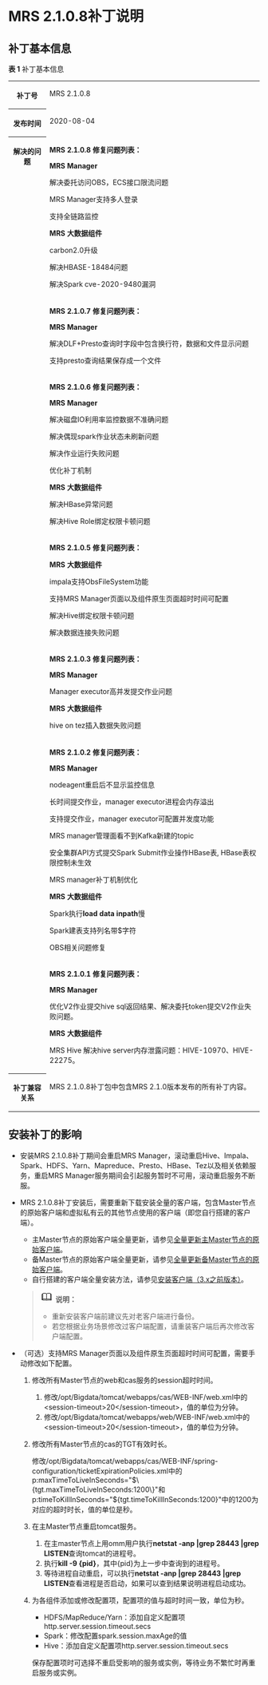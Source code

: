# MRS 2.1.0.8补丁说明<a name="mrs_01_9030"></a>

## 补丁基本信息<a name="section918210179183"></a>

**表 1**  补丁基本信息

<a name="table884969161914"></a>
<table><tbody><tr id="row1285014971914"><th class="firstcol" valign="top" width="15%" id="mcps1.2.3.1.1"><p id="p132483032011"><a name="p132483032011"></a><a name="p132483032011"></a>补丁号</p>
</th>
<td class="cellrowborder" valign="top" width="85%" headers="mcps1.2.3.1.1 "><p id="p024815013203"><a name="p024815013203"></a><a name="p024815013203"></a>MRS 2.1.0.8</p>
</td>
</tr>
<tr id="row13850119191916"><th class="firstcol" valign="top" width="15%" id="mcps1.2.3.2.1"><p id="p524890182020"><a name="p524890182020"></a><a name="p524890182020"></a>发布时间</p>
</th>
<td class="cellrowborder" valign="top" width="85%" headers="mcps1.2.3.2.1 "><p id="p22491020204"><a name="p22491020204"></a><a name="p22491020204"></a>2020-08-04</p>
</td>
</tr>
<tr id="row090115293288"><th class="firstcol" rowspan="7" valign="top" width="15%" id="mcps1.2.3.3.1"><p id="p112494082012"><a name="p112494082012"></a><a name="p112494082012"></a>解决的问题</p>
<p id="p8696724194220"><a name="p8696724194220"></a><a name="p8696724194220"></a></p>
<p id="p319082511427"><a name="p319082511427"></a><a name="p319082511427"></a></p>
<p id="p14409131643918"><a name="p14409131643918"></a><a name="p14409131643918"></a></p>
<p id="p137584314714"><a name="p137584314714"></a><a name="p137584314714"></a></p>
<p id="p122841432979"><a name="p122841432979"></a><a name="p122841432979"></a></p>
</th>
<td class="cellrowborder" valign="top" width="85%" headers="mcps1.2.3.3.1 "><p id="p2902162982810"><a name="p2902162982810"></a><a name="p2902162982810"></a><strong id="b2240153982820"><a name="b2240153982820"></a><a name="b2240153982820"></a>MRS 2.1.0.8 修复问题列表：</strong></p>
<p id="p103310912296"><a name="p103310912296"></a><a name="p103310912296"></a><strong id="b83321017112917"><a name="b83321017112917"></a><a name="b83321017112917"></a>MRS Manager</strong></p>
<p id="p153317962911"><a name="p153317962911"></a><a name="p153317962911"></a>解决委托访问OBS，ECS接口限流问题</p>
<p id="p8331794296"><a name="p8331794296"></a><a name="p8331794296"></a>MRS Manager支持多人登录</p>
<p id="p93314992913"><a name="p93314992913"></a><a name="p93314992913"></a>支持全链路监控</p>
<p id="p1833112962913"><a name="p1833112962913"></a><a name="p1833112962913"></a><strong id="b14870194593812"><a name="b14870194593812"></a><a name="b14870194593812"></a>MRS 大数据组件</strong></p>
<p id="p1033179152920"><a name="p1033179152920"></a><a name="p1033179152920"></a>carbon2.0升级</p>
<p id="p1533113942917"><a name="p1533113942917"></a><a name="p1533113942917"></a>解决HBASE-18484问题</p>
<p id="p173316917293"><a name="p173316917293"></a><a name="p173316917293"></a>解决Spark cve-2020-9480漏洞</p>
</td>
</tr>
<tr id="row22471494235"><td class="cellrowborder" valign="top" headers="mcps1.2.3.3.1 "><p id="p1728955992311"><a name="p1728955992311"></a><a name="p1728955992311"></a><strong id="b228915594233"><a name="b228915594233"></a><a name="b228915594233"></a>MRS 2.1.0.7 修复问题列表：</strong></p>
<p id="p15289459172310"><a name="p15289459172310"></a><a name="p15289459172310"></a><strong id="b10289175942317"><a name="b10289175942317"></a><a name="b10289175942317"></a>MRS Manager</strong></p>
<p id="p1053944413247"><a name="p1053944413247"></a><a name="p1053944413247"></a>解决DLF+Presto查询时字段中包含换行符，数据和文件显示问题</p>
<p id="p17539194412414"><a name="p17539194412414"></a><a name="p17539194412414"></a>支持presto查询结果保存成一个文件</p>
</td>
</tr>
<tr id="row12152103171619"><td class="cellrowborder" valign="top" headers="mcps1.2.3.3.1 "><p id="p12647938181614"><a name="p12647938181614"></a><a name="p12647938181614"></a><strong id="b9647738171616"><a name="b9647738171616"></a><a name="b9647738171616"></a>MRS 2.1.0.6 修复问题列表：</strong></p>
<p id="p664719387161"><a name="p664719387161"></a><a name="p664719387161"></a><strong id="b1864733817160"><a name="b1864733817160"></a><a name="b1864733817160"></a>MRS Manager</strong></p>
<p id="p121831162393"><a name="p121831162393"></a><a name="p121831162393"></a>解决磁盘IO利用率监控数据不准确问题</p>
<p id="p2018319613917"><a name="p2018319613917"></a><a name="p2018319613917"></a>解决偶现spark作业状态未刷新问题</p>
<p id="p918426203911"><a name="p918426203911"></a><a name="p918426203911"></a>解决作业运行失败问题</p>
<p id="p1518410612396"><a name="p1518410612396"></a><a name="p1518410612396"></a>优化补丁机制</p>
<p id="p418426173914"><a name="p418426173914"></a><a name="p418426173914"></a><strong id="b13725125212385"><a name="b13725125212385"></a><a name="b13725125212385"></a>MRS 大数据组件</strong></p>
<p id="p191842683920"><a name="p191842683920"></a><a name="p191842683920"></a>解决HBase异常问题</p>
<p id="p141845643914"><a name="p141845643914"></a><a name="p141845643914"></a>解决Hive Role绑定权限卡顿问题</p>
</td>
</tr>
<tr id="row5696102093619"><td class="cellrowborder" valign="top" headers="mcps1.2.3.3.1 "><p id="p16382143213614"><a name="p16382143213614"></a><a name="p16382143213614"></a><strong id="b173841932113611"><a name="b173841932113611"></a><a name="b173841932113611"></a>MRS 2.1.0.5 修复问题列表：</strong></p>
<p id="p8384932113615"><a name="p8384932113615"></a><a name="p8384932113615"></a><strong id="b1538483233612"><a name="b1538483233612"></a><a name="b1538483233612"></a>MRS 大数据组件</strong></p>
<p id="p4802140369"><a name="p4802140369"></a><a name="p4802140369"></a>impala支持ObsFileSystem功能</p>
<p id="p78021341365"><a name="p78021341365"></a><a name="p78021341365"></a>支持MRS Manager页面以及组件原生页面超时时间可配置</p>
<p id="p1980218419363"><a name="p1980218419363"></a><a name="p1980218419363"></a>解决Hive绑定权限卡顿问题</p>
<p id="p1380211413615"><a name="p1380211413615"></a><a name="p1380211413615"></a>解决数据连接失败问题</p>
</td>
</tr>
<tr id="row15661112573315"><td class="cellrowborder" valign="top" headers="mcps1.2.3.3.1 "><p id="p1873195353812"><a name="p1873195353812"></a><a name="p1873195353812"></a><strong id="b511424015395"><a name="b511424015395"></a><a name="b511424015395"></a>MRS 2.1.0.3 修复问题列表：</strong></p>
<p id="p108731453163810"><a name="p108731453163810"></a><a name="p108731453163810"></a><strong id="b20637154216399"><a name="b20637154216399"></a><a name="b20637154216399"></a>MRS Manager</strong></p>
<p id="p11481357135218"><a name="p11481357135218"></a><a name="p11481357135218"></a>Manager executor高并发提交作业问题</p>
<p id="p8740105116362"><a name="p8740105116362"></a><a name="p8740105116362"></a><strong id="b423465543619"><a name="b423465543619"></a><a name="b423465543619"></a>MRS 大数据组件</strong></p>
<p id="p69124118136"><a name="p69124118136"></a><a name="p69124118136"></a>hive on tez插入数据失败问题</p>
</td>
</tr>
<tr id="row47573312718"><td class="cellrowborder" valign="top" headers="mcps1.2.3.3.1 "><p id="p1632313366713"><a name="p1632313366713"></a><a name="p1632313366713"></a><strong id="b33231136675"><a name="b33231136675"></a><a name="b33231136675"></a>MRS 2.1.0.2 修复问题列表：</strong></p>
<p id="p6323336876"><a name="p6323336876"></a><a name="p6323336876"></a><strong id="b17323736073"><a name="b17323736073"></a><a name="b17323736073"></a>MRS Manager</strong></p>
<p id="p7132101851415"><a name="p7132101851415"></a><a name="p7132101851415"></a>nodeagent重启后不显示监控信息</p>
<p id="p6110162418147"><a name="p6110162418147"></a><a name="p6110162418147"></a>长时间提交作业，manager executor进程会内存溢出</p>
<p id="p1028315337146"><a name="p1028315337146"></a><a name="p1028315337146"></a>支持提交作业，manager executor可配置并发度功能</p>
<p id="p17100183918146"><a name="p17100183918146"></a><a name="p17100183918146"></a>MRS manager管理面看不到Kafka新建的topic</p>
<p id="p74203216150"><a name="p74203216150"></a><a name="p74203216150"></a>安全集群API方式提交Spark Submit作业操作HBase表, HBase表权限控制未生效</p>
<p id="p1832315364716"><a name="p1832315364716"></a><a name="p1832315364716"></a>MRS manager补丁机制优化</p>
<p id="p18201927554"><a name="p18201927554"></a><a name="p18201927554"></a><strong id="b1137010271255"><a name="b1137010271255"></a><a name="b1137010271255"></a>MRS 大数据组件</strong></p>
<p id="p254971017151"><a name="p254971017151"></a><a name="p254971017151"></a>Spark执行<strong id="b199884513213"><a name="b199884513213"></a><a name="b199884513213"></a>load data inpath</strong>慢</p>
<p id="p107819174151"><a name="p107819174151"></a><a name="p107819174151"></a>Spark建表支持列名带$字符</p>
<p id="p5728203616517"><a name="p5728203616517"></a><a name="p5728203616517"></a>OBS相关问题修复</p>
</td>
</tr>
<tr id="row13284173220711"><td class="cellrowborder" valign="top" headers="mcps1.2.3.3.1 "><p id="p1360915924020"><a name="p1360915924020"></a><a name="p1360915924020"></a><strong id="b9609759194010"><a name="b9609759194010"></a><a name="b9609759194010"></a>MRS 2.1.0.1 修复问题列表：</strong></p>
<p id="p260955984012"><a name="p260955984012"></a><a name="p260955984012"></a><strong id="b16091598408"><a name="b16091598408"></a><a name="b16091598408"></a>MRS Manager</strong></p>
<p id="p20609175904017"><a name="p20609175904017"></a><a name="p20609175904017"></a>优化V2作业提交hive sql返回结果、解决委托token提交V2作业失败问题。</p>
<p id="p2323103616714"><a name="p2323103616714"></a><a name="p2323103616714"></a><strong id="b132323611714"><a name="b132323611714"></a><a name="b132323611714"></a>MRS 大数据组件</strong></p>
<p id="p8323336979"><a name="p8323336979"></a><a name="p8323336979"></a>MRS Hive 解决hive server内存泄露问题：HIVE-10970、HIVE-22275。</p>
</td>
</tr>
<tr id="row17850997197"><th class="firstcol" valign="top" width="15%" id="mcps1.2.3.10.1"><p id="p32491008208"><a name="p32491008208"></a><a name="p32491008208"></a>补丁兼容关系</p>
</th>
<td class="cellrowborder" valign="top" width="85%" headers="mcps1.2.3.10.1 "><p id="p519713194118"><a name="p519713194118"></a><a name="p519713194118"></a>MRS 2.1.0.8补丁包中包含MRS 2.1.0版本发布的所有补丁内容。</p>
</td>
</tr>
</tbody>
</table>

## 安装补丁的影响<a name="section18435022172915"></a>

-   安装MRS 2.1.0.8补丁期间会重启MRS Manager，滚动重启Hive、Impala、Spark、HDFS、Yarn、Mapreduce、Presto、HBase、Tez以及相关依赖服务，重启MRS Manager服务期间会引起服务暂时不可用，滚动重启服务不断服。
-   MRS 2.1.0.8补丁安装后，需要重新下载安装全量的客户端，包含Master节点的原始客户端和虚拟私有云的其他节点使用的客户端（即您自行搭建的客户端）。

    -   主Master节点的原始客户端全量更新，请参见[全量更新主Master节点的原始客户端](更新客户端（3-x之前版本）.md#section92959464575)。
    -   备Master节点的原始客户端全量更新，请参见[全量更新备Master节点的原始客户端](更新客户端（3-x之前版本）.md#section1129715468573)。
    -   自行搭建的客户端全量安装方法，请参见[安装客户端（3.x之前版本）](安装客户端（3-x之前版本）.md)。

    >![](public_sys-resources/icon-note.gif) **说明：** 
    >-   重新安装客户端前建议先对老客户端进行备份。
    >-   若您根据业务场景修改过客户端配置，请重装客户端后再次修改客户端配置。

-   （可选）支持MRS Manager页面以及组件原生页面超时时间可配置，需要手动修改如下配置。
    1.  修改所有Master节点的web和cas服务的session超时时间。
        1.  修改/opt/Bigdata/tomcat/webapps/cas/WEB-INF/web.xml中的<session-timeout\>20</session-timeout\>，值的单位为分钟。
        2.  修改/opt/Bigdata/tomcat/webapps/web/WEB-INF/web.xml中的<session-timeout\>20</session-timeout\>，值的单位为分钟。

    2.  修改所有Master节点的cas的TGT有效时长。

        修改/opt/Bigdata/tomcat/webapps/cas/WEB-INF/spring-configuration/ticketExpirationPolicies.xml中的p:maxTimeToLiveInSeconds="$\{tgt.maxTimeToLiveInSeconds:1200\}"和p:timeToKillInSeconds="$\{tgt.timeToKillInSeconds:1200\}"中的1200为对应的超时时长，值的单位是秒。

    3.  在主Master节点重启tomcat服务。
        1.  在主master节点上用omm用户执行**netstat -anp |grep 28443 |grep LISTEN**查询tomcat的进程号。
        2.  执行**kill -9 \{pid\}**，其中\{pid\}为上一步中查询到的进程号。
        3.  等待进程自动重启，可以执行**netstat -anp |grep 28443 |grep LISTEN**查看进程是否启动，如果可以查到结果说明进程启动成功。

    4.  为各组件添加或修改配置项，配置项的值与超时时间一致，单位为秒。

        -   HDFS/MapReduce/Yarn：添加自定义配置项http.server.session.timeout.secs
        -   Spark：修改配置spark.session.maxAge的值
        -   Hive：添加自定义配置项http.server.session.timeout.secs

        保存配置项时可选择不重启受影响的服务或实例，等待业务不繁忙时再重启服务或实例。



